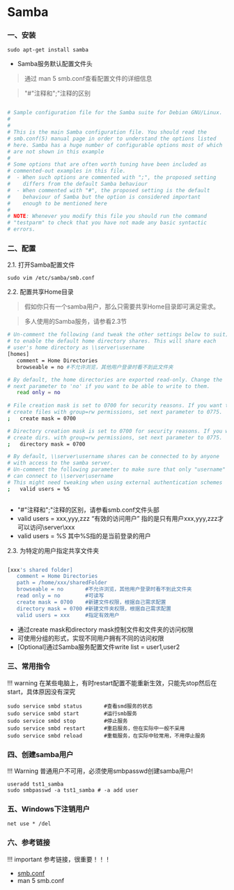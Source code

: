 # Samba
### 一、安装

```
sudo apt-get install samba
```
* Samba服务默认配置文件头

> 通过 man 5 smb.conf查看配置文件的详细信息

> "#"注释和";"注释的区别


```bash

# Sample configuration file for the Samba suite for Debian GNU/Linux.
#
#
# This is the main Samba configuration file. You should read the
# smb.conf(5) manual page in order to understand the options listed
# here. Samba has a huge number of configurable options most of which
# are not shown in this example
#
# Some options that are often worth tuning have been included as
# commented-out examples in this file.
#  - When such options are commented with ";", the proposed setting
#    differs from the default Samba behaviour
#  - When commented with "#", the proposed setting is the default
#    behaviour of Samba but the option is considered important
#    enough to be mentioned here
#
# NOTE: Whenever you modify this file you should run the command
# "testparm" to check that you have not made any basic syntactic
# errors.


```

### 二、配置

2.1. 打开Samba配置文件
```
sudo vim /etc/samba/smb.conf
```

2.2. 配置共享Home目录

> 假如你只有一个samba用户，那么只需要共享Home目录即可满足需求。

> 多人使用的Samba服务，请参看2.3节

```bash
# Un-comment the following (and tweak the other settings below to suit)
# to enable the default home directory shares. This will share each
# user's home directory as \\server\username
[homes]
   comment = Home Directories
   browseable = no #不允许浏览，其他用户登录时看不到此文件夹

# By default, the home directories are exported read-only. Change the
# next parameter to 'no' if you want to be able to write to them.
   read only = no
   
# File creation mask is set to 0700 for security reasons. If you want to
# create files with group=rw permissions, set next parameter to 0775.
;   create mask = 0700

# Directory creation mask is set to 0700 for security reasons. If you want to
# create dirs. with group=rw permissions, set next parameter to 0775.
;   directory mask = 0700

# By default, \\server\username shares can be connected to by anyone
# with access to the samba server.
# Un-comment the following parameter to make sure that only "username"
# can connect to \\server\username
# This might need tweaking when using external authentication schemes
;   valid users = %S
   
```
* "#"注释和";"注释的区别，请参看smb.conf文件头部
* valid users = xxx,yyy,zzz “有效的访问用户” 指的是只有用户xxx,yyy,zzz才可以访问\\server\xxx
* valid users = %S 其中%S指的是当前登录的用户



2.3. 为特定的用户指定共享文件夹

```bash

[xxx's shared folder]
   comment = Home Directories
   path = /home/xxx/sharedFolder
   browseable = no       #不允许浏览，其他用户登录时看不到此文件夹
   read only = no        #可读写
   create mask = 0700    #新建文件权限，根据自己需求配置
   directory mask = 0700 #新建文件夹权限，根据自己需求配置
   valid users = xxx     #指定有效用户

```
* 通过create mask和directory mask控制文件和文件夹的访问权限
* 可使用分组的形式，实现不同用户拥有不同的访问权限
* [Optional]通过Samba服务配置文件write list = user1,user2

### 三、常用指令

!!! warning
    在某些电脑上，有时restart配置不能重新生效，只能先stop然后在start，具体原因没有深究

```
sudo service smbd status       #查看smd服务的状态
sudo service smbd start        #运行smb服务
sudo service smbd stop         #停止服务
sudo service smbd restart      #重启服务，但在实际中一般不采用
sudo service smbd reload       #重载服务，在实际中较常用，不用停止服务

```

### 四、创建samba用户

!!! Warning
    普通用户不可用，必须使用smbpasswd创建samba用户!

```
useradd tst1_samba
sudo smbpasswd -a tst1_samba # -a add user
```

### 五、Windows下注销用户

```
net use * /del
```
### 六、参考链接

!!! important
    参考链接，很重要！！！

* [smb.conf](https://www.samba.org/samba/docs/current/man-html/smb.conf.5.html)
* man 5 smb.conf
